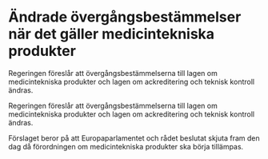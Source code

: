 # Ändrade övergångsbestämmelser när det gäller medicintekniska produkter

Regeringen föreslår att övergångsbestämmelserna till lagen om medicintekniska produkter och lagen om ackreditering och teknisk kontroll ändras.

Regeringen föreslår att övergångsbestämmelserna till lagen om medicintekniska produkter och lagen om ackreditering och teknisk kontroll ändras.

Förslaget beror på att Europaparlamentet och rådet beslutat skjuta fram den dag då förordningen om medicintekniska produkter ska börja tillämpas.
